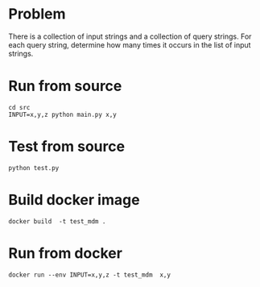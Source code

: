 
# Problem 

There is a collection of input strings and a collection of query strings. For each query string, determine how many times it occurs in the list of input strings.

# Run from source

```
cd src
INPUT=x,y,z python main.py x,y
```

# Test from source
```cd src
python test.py
``` 

# Build docker image
```
docker build  -t test_mdm .
```

# Run from docker
```
docker run --env INPUT=x,y,z -t test_mdm  x,y
```